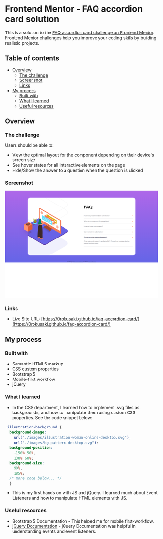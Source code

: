# Frontend Mentor - FAQ accordion card solution

This is a solution to the [FAQ accordion card challenge on Frontend Mentor](https://www.frontendmentor.io/challenges/faq-accordion-card-XlyjD0Oam). Frontend Mentor challenges help you improve your coding skills by building realistic projects.

## Table of contents

- [Overview](#overview)
  - [The challenge](#the-challenge)
  - [Screenshot](#screenshot)
  - [Links](#links)
- [My process](#my-process)
  - [Built with](#built-with)
  - [What I learned](#what-i-learned)
  - [Useful resources](#useful-resources)

## Overview

### The challenge

Users should be able to:

- View the optimal layout for the component depending on their device's screen size
- See hover states for all interactive elements on the page
- Hide/Show the answer to a question when the question is clicked

### Screenshot

![](./design/screenshot.png)

### Links

- Live Site URL: [https://0rokusaki.github.io/faq-accordion-card/](https://0rokusaki.github.io/faq-accordion-card/)

## My process

### Built with

- Semantic HTML5 markup
- CSS custom properties
- Bootstrap 5
- Mobile-first workflow
- jQuery

### What I learned

- In the CSS department, I learned how to implement .svg files as backgrounds, and how to manipulate them using custom CSS properties. See the code snippet below:

```css
.illustration-background {
  background-image:
    url("./images/illustration-woman-online-desktop.svg"),
    url("./images/bg-pattern-desktop.svg");
  background-position:
    -150% 50%,
    130% 60%;
  background-size:
    90%,
    185%;
  /* more code below... */
  }
```

- This is my first hands on with JS and jQuery. I learned much about Event Listeners and how to manipulate HTML elements with JS.

### Useful resources

- [Bootstrap 5 Documentation](https://getbootstrap.com/docs/5.0/getting-started/introduction/) - This helped me for mobile first-workflow.
- [jQuery Documentation](https://api.jquery.com/category/events/) - jQuery Documentation was helpful in understanding events and event listeners.
